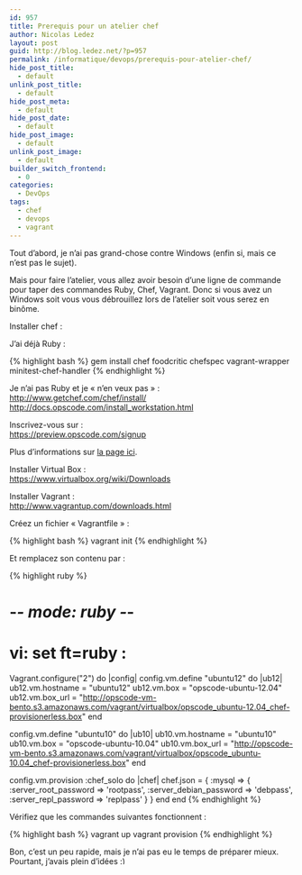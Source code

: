 ```yaml
---
id: 957
title: Prerequis pour un atelier chef
author: Nicolas Ledez
layout: post
guid: http://blog.ledez.net/?p=957
permalink: /informatique/devops/prerequis-pour-atelier-chef/
hide_post_title:
  - default
unlink_post_title:
  - default
hide_post_meta:
  - default
hide_post_date:
  - default
hide_post_image:
  - default
unlink_post_image:
  - default
builder_switch_frontend:
  - 0
categories:
  - DevOps
tags:
  - chef
  - devops
  - vagrant
---
```

Tout d&rsquo;abord, je n&rsquo;ai pas grand-chose contre Windows (enfin si, mais ce n&rsquo;est pas le sujet).

Mais pour faire l&rsquo;atelier, vous allez avoir besoin d&rsquo;une ligne de commande pour taper des commandes Ruby, Chef, Vagrant. Donc si vous avez un Windows soit vous vous débrouillez lors de l&rsquo;atelier soit vous serez en binôme.

Installer chef :

J&rsquo;ai déjà Ruby :

{% highlight bash %}
    gem install chef foodcritic chefspec vagrant-wrapper minitest-chef-handler
{% endhighlight %}

Je n&rsquo;ai pas Ruby et je &laquo;&nbsp;n&rsquo;en veux pas&nbsp;&raquo; :  
<http://www.getchef.com/chef/install/>  
<http://docs.opscode.com/install_workstation.html>

Inscrivez-vous sur :  
<https://preview.opscode.com/signup>

Plus d&rsquo;informations sur [la page ici][1].

Installer Virtual Box :  
<https://www.virtualbox.org/wiki/Downloads>

Installer Vagrant :  
<http://www.vagrantup.com/downloads.html>

Créez un fichier &laquo;&nbsp;Vagrantfile&nbsp;&raquo; :

{% highlight bash %}
    vagrant init
{% endhighlight %}

Et remplacez son contenu par :

{% highlight ruby %}
# -*- mode: ruby -*-
# vi: set ft=ruby :

Vagrant.configure("2") do |config|
  config.vm.define "ubuntu12" do |ub12|
    ub12.vm.hostname = "ubuntu12"
    ub12.vm.box = "opscode-ubuntu-12.04"
    ub12.vm.box_url = "http://opscode-vm-bento.s3.amazonaws.com/vagrant/virtualbox/opscode_ubuntu-12.04_chef-provisionerless.box"
  end

  config.vm.define "ubuntu10" do |ub10|
    ub10.vm.hostname = "ubuntu10"
    ub10.vm.box = "opscode-ubuntu-10.04"
    ub10.vm.box_url = "http://opscode-vm-bento.s3.amazonaws.com/vagrant/virtualbox/opscode_ubuntu-10.04_chef-provisionerless.box"
  end

  config.vm.provision :chef_solo do |chef|
    chef.json = {
      :mysql => {
        :server_root_password => 'rootpass',
        :server_debian_password => 'debpass',
        :server_repl_password => 'replpass'
      }
    }
  end
end
{% endhighlight %}

Vérifiez que les commandes suivantes fonctionnent :

{% highlight bash %}
vagrant up
vagrant provision
{% endhighlight %}

Bon, c&rsquo;est un peu rapide, mais je n&rsquo;ai pas eu le temps de préparer mieux. Pourtant, j&rsquo;avais plein d&rsquo;idées <img src="https://blog.ledez.net/wp-includes/images/smilies/simple-smile.png" alt=":)" class="wp-smiley" style="height: 1em; max-height: 1em;" />

 [1]: http://blog.ledez.net/informatique/utiliser-chef-1-opscode/ "Utiliser chef #1 – Création d’un compte chez Opscode"
